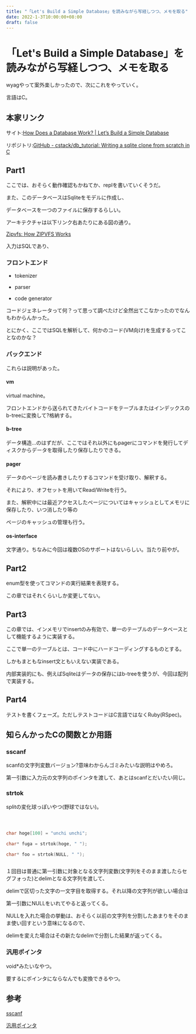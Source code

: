 ```yaml
---
title: "「Let's Build a Simple Database」を読みながら写経しつつ、メモを取る"
date: 2022-1-3T10:00:00+08:00
draft: false
---
```

# 「Let's Build a Simple Database」を読みながら写経しつつ、メモを取る



wyagやって案外楽しかったので、次にこれをやっていく。



言語はC。



## 本家リンク



サイト:[How Does a Database Work? | Let’s Build a Simple Database](https://cstack.github.io/db_tutorial/)



リポジトリ:[GitHub - cstack/db_tutorial: Writing a sqlite clone from scratch in C](https://github.com/cstack/db_tutorial)



## Part1



ここでは、おそらく動作確認もかねてか、replを書いていくそうだ。



また、このデータベースはSqliteをモデルに作成し、



データベースを一つのファイルに保存するらしい。



アーキテクチャは以下リンク右あたりにある図の通り。



[Zipvfs: How ZIPVFS Works](https://www.sqlite.org/zipvfs/doc/trunk/www/howitworks.wiki)



入力はSQLであり、



### フロントエンド



* tokenizer



* parser



* code generator



コードジェネレータって何？って思って調べたけど全然出てこなかったのでなんもわからんかった。



とにかく、ここではSQLを解析して、何かのコード(VM向け)を生成するってことなのかな？



### バックエンド



これらは説明があった。



#### vm



virtual machine。



フロントエンドから送られてきたバイトコードをテーブルまたはインデックスのb-treeに変換して?格納する。



#### b-tree



データ構造...のはずだが、ここではそれ以外にもpagerにコマンドを発行してディスクからデータを取得したり保存したりできる。



#### pager



データのページを読み書きしたりするコマンドを受け取り、解釈する。



それにより、オフセットを用いてRead/Writeを行う。



また、解釈中には最近アクセスしたページについてはキャッシュとしてメモリに保存したり、いつ消したり等の



ページのキャッシュの管理も行う。



#### os-interface



文字通り。ちなみに今回は複数OSのサポートはないらしい。当たり前やが。



## Part2



enum型を使ってコマンドの実行結果を表現する。



この章ではそれくらいしか変更してない。



## Part3



この章では、インメモリでinsertのみ有効で、単一のテーブルのデータベースとして機能するように実装する。



ここで単一のテーブルとは、コード中にハードコーディングするものとする。



しかもまともなinsert文ともいえない実装である。



内部実装的にも、例えばSqliteはデータの保存にはb-treeを使うが、今回は配列で実装する。



## Part4



テストを書くフェーズ。ただしテストコードはC言語ではなくRuby(RSpec)。



## 知らんかったCの関数とか用語



### sscanf



scanfの文字列変数バージョン?意味わからんゴミみたいな説明はやめろ。



第一引数に入力元の文字列のポインタを渡して、あとはscanfとだいたい同じ。



### strtok



splitの変化球っぽいやつ(野球ではない)。



```c



char hoge[100] = "unchi unchi";

char* fuga = strtok(hoge, " ");

char* foo = strtok(NULL, " ");



```



１回目は普通に第一引数に対象となる文字列変数(文字列をそのまま渡したらセグフォった)とdelimとなる文字列を渡して、



delimで区切った文字の一文字目を取得する。それ以降の文字列が欲しい場合は



第一引数にNULLをいれてやると返ってくる。



NULLを入れた場合の挙動は、おそらく以前の文字列を分割したあまりをそのまま使い回すという意味になるので、



delimを変えた場合はその新たなdelimで分割した結果が返ってくる。



### 汎用ポインタ



void*みたいなやつ。



要するにポインタにならなんでも変換できるやつ。



## 参考



[sscanf](http://www9.plala.or.jp/sgwr-t/lib/sscanf.html)



[汎用ポインタ](http://wisdom.sakura.ne.jp/programming/c/c47.html)
